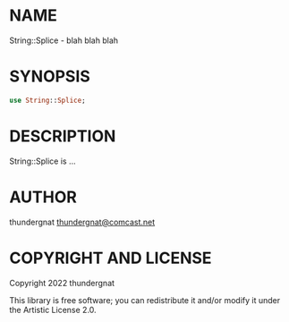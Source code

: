NAME
====

String::Splice - blah blah blah

SYNOPSIS
========

```raku
use String::Splice;
```

DESCRIPTION
===========

String::Splice is ...

AUTHOR
======

thundergnat <thundergnat@comcast.net>

COPYRIGHT AND LICENSE
=====================

Copyright 2022 thundergnat

This library is free software; you can redistribute it and/or modify it under the Artistic License 2.0.

